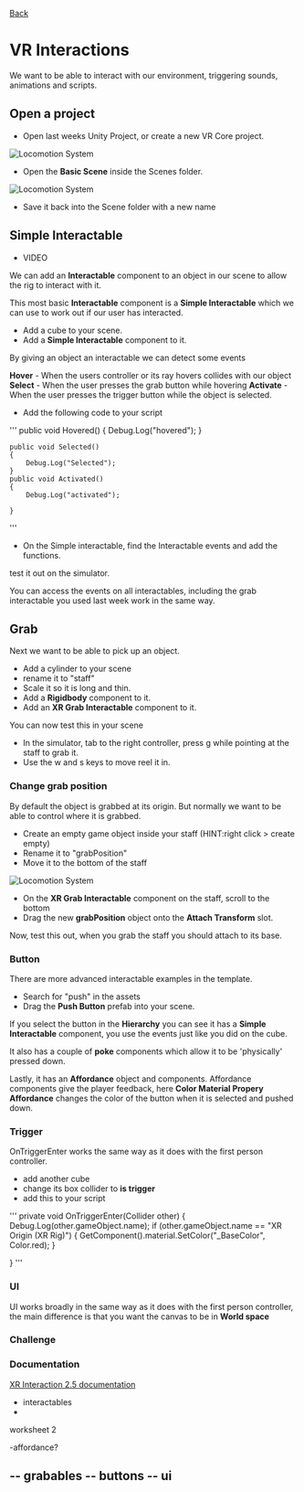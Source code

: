 [Back](https://uwetom.github.io/media-production-worksheets)


# VR Interactions

We want to be able to interact with our environment, triggering sounds, animations and scripts.

## Open a project

- Open last weeks Unity Project, or create a new VR Core project.

![Locomotion System](https://uwetom.github.io/media-production-worksheets/wk17-vr-introduction/images/vr_core.jpg)

- Open the **Basic Scene** inside the Scenes folder.

![Locomotion System](https://uwetom.github.io/media-production-worksheets/wk17-vr-introduction/images/basic_scene.jpg)

- Save it back into the Scene folder with a new name

## Simple Interactable

- VIDEO

We can add an **Interactable** component to an object in our scene to allow the rig to interact with it.

This most basic **Interactable** component is a **Simple Interactable** which we can use to work out if our user has interacted.

- Add a cube to your scene.
- Add a **Simple Interactable** component to it.

By giving an object an interactable we can detect some events

**Hover** - When the users controller or its ray hovers collides with our object
**Select** - When the user presses the grab button while hovering
**Activate** - When the user presses the trigger button while the object is selected.


- Add the following code to your script

'''
public void Hovered()
    {
        Debug.Log("hovered");
    }

    public void Selected()
    {
        Debug.Log("Selected");
    }
    public void Activated()
    {
        Debug.Log("activated");

    }
'''

- On the Simple interactable, find the Interactable events and add the functions.


test it out on the simulator.

You can access the events on all interactables, including the grab interactable you used last week work in the same way.


## Grab

Next we want to be able to pick up an object.

- Add a cylinder to your scene
- rename it to "staff"
- Scale it so it is long and thin.
- Add a **Rigidbody** component to it.
- Add an **XR Grab Interactable** component to it.

You can now test this in your scene

- In the simulator, tab to the right controller, press g while pointing at the staff to grab it.
- Use the w and s keys to move reel it in.

### Change grab position

By default the object is grabbed at its origin. But normally we want to be able to control where it is grabbed.

- Create an empty game object inside your staff (HINT:right click > create empty)
- Rename it to "grabPosition"
- Move it to the bottom of the staff

![Locomotion System](https://uwetom.github.io/media-production-worksheets/wk17-vr-introduction/images/grab_position.jpg)

- On the **XR Grab Interactable** component on the staff, scroll to the bottom
- Drag the new **grabPosition** object onto the **Attach Transform** slot.

Now, test this out, when you grab the staff you should attach to its base.



### Button

There are more advanced interactable examples in the template.

- Search for "push" in the assets
- Drag the **Push Button** prefab into your scene.

If you select the button in the **Hierarchy** you can see it has a **Simple Interactable** component, you use the events just like you did on the cube.

It also has a couple of **poke** components which allow it to be 'physically' pressed down.

Lastly, it has an **Affordance** object and components. Affordance components give the player feedback, here **Color Material Propery Affordance** changes the color of the button when it is selected and pushed down.

### Trigger

OnTriggerEnter works the same way as it does with the first person controller.

- add another cube
- change its box collider to **is trigger**
- add this to your script

'''
     private void OnTriggerEnter(Collider other)
  {
      Debug.Log(other.gameObject.name);
      if (other.gameObject.name == "XR Origin (XR Rig)")
      {
         GetComponent<Renderer>().material.SetColor("_BaseColor", Color.red);
      }
    
  }
'''

### UI

UI works broadly in the same way as it does with the first person controller, the main difference is that you want the canvas to be in **World space**








### Challenge



### Documentation

[XR Interaction 2.5 documentation](https://docs.unity3d.com/Packages/com.unity.xr.interaction.toolkit@2.5/manual/samples-starter-assets.html)

- interactables
- 
worksheet 2


-affordance?

-- grabables
-- buttons
-- ui
-- 
<!--stackedit_data:
eyJoaXN0b3J5IjpbMjA5MjY2NTU0XX0=
-->